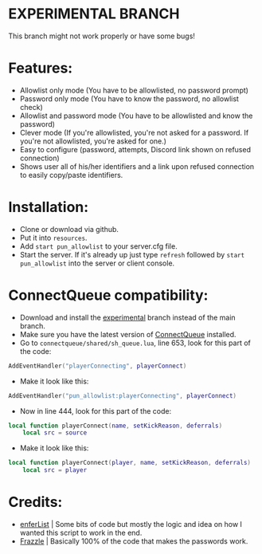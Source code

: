 # EXPERIMENTAL BRANCH
This branch might not work properly or have some bugs!



# Features:
- Allowlist only mode (You have to be allowlisted, no password prompt)
- Password only mode (You have to know the password, no allowlist check)
- Allowlist and password mode (You have to be allowlisted and know the password)
- Clever mode (If you're allowlisted, you're not asked for a password. If you're not allowlisted, you're asked for one.)
- Easy to configure (password, attempts, Discord link shown on refused connection)
- Shows user all of his/her identifiers and a link upon refused connection to easily copy/paste identifiers.



# Installation:
- Clone or download via github.
- Put it into `resources`.
- Add `start pun_allowlist` to your server.cfg file.
- Start the server. If it's already up just type `refresh` followed by `start pun_allowlist` into the server or client console.



# ConnectQueue compatibility:
- Download and install the [experimental](https://github.com/Puntherline/pun_allowlist/tree/experimental) branch instead of the main branch.
- Make sure you have the latest version of [ConnectQueue](https://github.com/Nick78111/ConnectQueue) installed.
- Go to `connectqueue/shared/sh_queue.lua`, line 653, look for this part of the code:
```lua
AddEventHandler("playerConnecting", playerConnect)
```
- Make it look like this:
```lua
AddEventHandler("pun_allowlist:playerConnecting", playerConnect)
```
- Now in line 444, look for this part of the code:
```lua
local function playerConnect(name, setKickReason, deferrals)
	local src = source
```
- Make it look like this:
```lua
local function playerConnect(player, name, setKickReason, deferrals)
	local src = player
```



# Credits:
- [enferList](https://forum.cfx.re/t/release-enferlist-another-whitelist-script/81697) | Some bits of code but mostly the logic and idea on how I wanted this script to work in the end.
- [Frazzle](https://gist.github.com/FrazzIe/f59813c137496cd94657e6de909775aa) | Basically 100% of the code that makes the passwords work.
